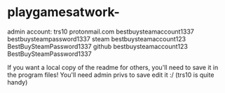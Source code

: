 # playgamesatwork-

admin account:
trs10
protonmail.com
bestbuysteamaccount1337
bestbuysteampassword1337
steam
bestbuysteamaccount123
BestBuySteamPassword1337
github
bestbuysteamaccount123
BestBuySteamPassword1337


If you want a local copy of the readme for others, you'll need to save it in the program files!
You'll need admin privs to save edit it :/ (trs10 is quite handy)

